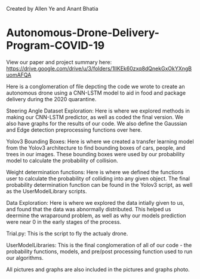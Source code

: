 Created by Allen Ye and Anant Bhatia

# Autonomous-Drone-Delivery-Program-COVID-19
 
View our paper and project summary here: https://drive.google.com/drive/u/3/folders/1IlKEk60zxq8dQnekGxOkYXngBuomAFQA


Here is a conglomeration of file depcting the code we wrote to create an autonomous drone using a CNN-LSTM model to aid in food and package delivery during the 2020 quarantine.

Steering Angle Dataset Exploration: Here is where we explored methods in making our CNN-LSTM predictor, as well as coded the final version. We also have graphs for the results of our code. We also define the Gaussian and Edge detection preprocessing functions over here.

Yolov3 Bounding Boxes: Here is where we created a transfer learning model from the Yolov3 architecture to find bounding boxes of cars, people, and trees in our images. These bounding boxes were used by our probability model to calculate the probability of collision.

Weight determination functions: Here is where we defined the functions user to calculate the probability of colliding into any given object. The final probability determination function can be found in the Yolov3 script, as well as the UserModelLibrary scripts.

Data Exploration: Here is where we explored the data intially given to us, and found that the data was abnormally distributed. This helped us deermine the wraparound problem, as well as why our models prediction were near 0 in the early stages of the process.

Trial.py: This is the script to fly the actualy drone.

UserModelLibraries: This is the final conglomeration of all of our code - the probability functions, models, and pre/post processing function used to run our algorithms.

All pictures and graphs are also included in the pictures and graphs photo.
